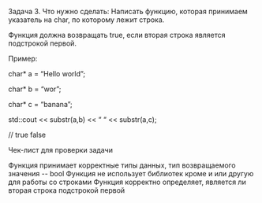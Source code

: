 Задача 3.
Что нужно сделать:
Написать функцию, которая принимаем указатель на char, по которому лежит строка. 

Функция должна возвращать true, если вторая строка является подстрокой первой. 



Пример:

char* a = “Hello world”;

char* b = “wor”;

char* c = “banana”;

std::cout << substr(a,b) << “ “ << substr(a,c);

// true false


Чек-лист для проверки задачи

Функция принимает корректные типы данных, тип возвращаемого значения -- bool
Функция не использует библиотек кроме <iostream> и <cstring> или другую для работы со строками
Функция корректно определяет, является ли вторая строка подстрокой первой
